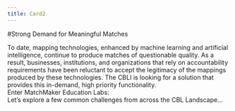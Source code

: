 ```yaml
---
title: Card2
---
```

#Strong Demand for Meaningful Matches

To date, mapping technologies, enhanced by machine learning and artificial intelligence, continue to produce matches of questionable quality. As a result, businesses, institutions, and organizations that rely on accountability requirements have been reluctant to accept the legitimacy of the mappings produced by these technologies. The CBLI is looking for a solution that provides this in-demand, high priority functionality.<br/>Enter MatchMaker Education Labs:<br/>Let’s explore a few common challenges from across the CBL Landscape…
